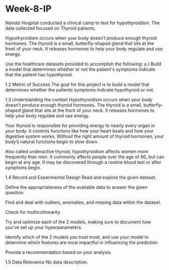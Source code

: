 # Week-8-IP
Nairobi Hospital conducted a clinical camp to test for hypothyroidism. The data collected focused on Thyroid patients.

Hypothyroidism occurs when your body doesn’t produce enough thyroid hormones. The thyroid is a small, butterfly-shaped gland that sits at the front of your neck. It releases hormones to help your body regulate and use energy.

Use the healthcare datasets provided to accomplish the following:
a.) Build a model that determines whether or not the patient's symptoms indicate that the patient has hypothyroid.

1.2 Metric of Success
The goal for this project is to build a model that determines whether the patients symptoms indicate hypothyroid or not.

1.3 Understanding the context
Hypothyroidism occurs when your body doesn’t produce enough thyroid hormones. The thyroid is a small, butterfly-shaped gland that sits at the front of your neck. It releases hormones to help your body regulate and use energy.

Your thyroid is responsible for providing energy to nearly every organ in your body. It controls functions like how your heart beats and how your digestive system works. Without the right amount of thyroid hormones, your body’s natural functions begin to slow down.

Also called underactive thyroid, hypothyroidism affects women more frequently than men. It commonly affects people over the age of 60, but can begin at any age. It may be discovered through a routine blood test or after symptoms begin.

1.4 Record and Experimental Design
Read and explore the given dataset.

Define the appropriateness of the available data to answer the given question.

Find and deal with outliers, anomalies, and missing data within the dataset.

Check for multicollinearity.

Try and optimize each of the 2 models, making sure to document how you've set up your hyperparameters.

Identify which of the 2 models you trust most, and use your model to determine which features are most impactful in influencing the prediction

Provide a recommendation based on your analysis.

1.5 Data Relevance
No data description.
